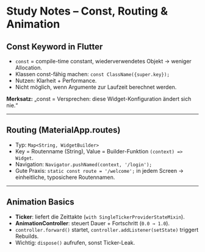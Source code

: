 # Study Notes – Const, Routing & Animation

## Const Keyword in Flutter
- `const` = compile-time constant, wiederverwendetes Objekt → weniger Allocation.
- Klassen const-fähig machen: `const ClassName({super.key});`
- Nutzen: Klarheit + Performance.
- Nicht möglich, wenn Argumente zur Laufzeit berechnet werden.

**Merksatz:** „const = Versprechen: diese Widget-Konfiguration ändert sich nie.“

---

## Routing (MaterialApp.routes)
- Typ: `Map<String, WidgetBuilder>`
- Key = Routenname (String), Value = Builder-Funktion `(context) => Widget`.
- Navigation: `Navigator.pushNamed(context, '/login');`
- Gute Praxis: `static const route = '/welcome';` in jedem Screen → einheitliche, typosichere Routennamen.

---

## Animation Basics
- **Ticker**: liefert die Zeittakte (`with SingleTickerProviderStateMixin`).
- **AnimationController**: steuert Dauer + Fortschritt (`0.0 → 1.0`).
- `controller.forward()` startet, `controller.addListener(setState)` triggert Rebuilds.
- Wichtig: `dispose()` aufrufen, sonst Ticker-Leak.


